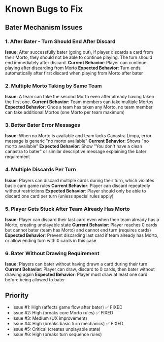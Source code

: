 # Known Bugs to Fix

## Bater Mechanism Issues

### 1. After Bater - Turn Should End After Discard
**Issue**: After successfully bater (going out), if player discards a card from their Morto, they should not be able to continue playing. The turn should end immediately after discard.
**Current Behavior**: Player can continue playing after discarding from Morto
**Expected Behavior**: Turn ends automatically after first discard when playing from Morto after bater

### 2. Multiple Morto Taking by Same Team 
**Issue**: A team can take the second Morto even after already having taken the first one.
**Current Behavior**: Team members can take multiple Mortos
**Expected Behavior**: Once a team has taken any Morto, no team member can take additional Mortos (one Morto per team maximum)

### 3. Better Bater Error Messages
**Issue**: When no Morto is available and team lacks Canastra Limpa, error message is generic "no morto available"
**Current Behavior**: Shows "no morto available" 
**Expected Behavior**: Show "You don't have a clean canastra to bater" or similar descriptive message explaining the bater requirement

### 4. Multiple Discards Per Turn
**Issue**: Players can discard multiple cards during their turn, which violates basic card game rules
**Current Behavior**: Player can discard repeatedly without restrictions
**Expected Behavior**: Player should only be able to discard one card per turn (unless special rules apply)

### 5. Player Gets Stuck After Team Already Has Morto
**Issue**: Player can discard their last card even when their team already has a Morto, creating unplayable state
**Current Behavior**: Player reaches 0 cards but cannot bater (team has Morto) and cannot end turn (requires cards)
**Expected Behavior**: Prevent discarding last card if team already has Morto, or allow ending turn with 0 cards in this case

### 6. Bater Without Drawing Requirement  
**Issue**: Players can bater without having drawn a card during their turn
**Current Behavior**: Player can draw, discard to 0 cards, then bater without drawing again
**Expected Behavior**: Player must draw at least one card before being allowed to bater

## Priority
- Issue #1: High (affects game flow after bater) ✅ FIXED
- Issue #2: High (breaks core Morto rules) ✅ FIXED  
- Issue #3: Medium (UX improvement)
- Issue #4: High (breaks basic turn mechanics) ✅ FIXED
- Issue #5: Critical (creates unplayable state)
- Issue #6: High (breaks turn sequence rules)